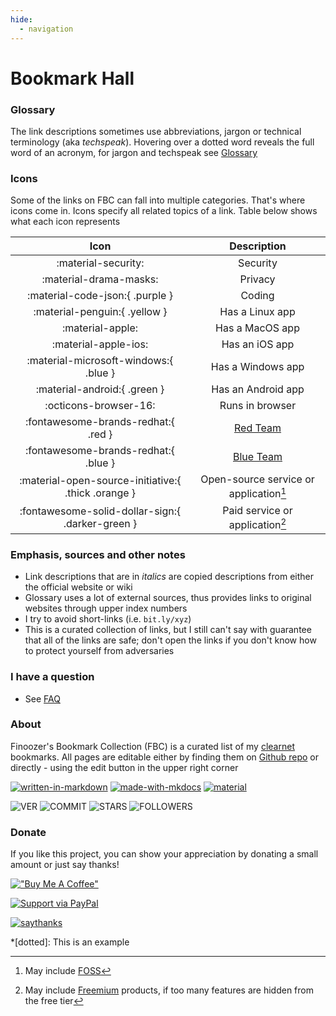 ```yaml
---
hide:
  - navigation
---
```


# Bookmark Hall


### Glossary

The link descriptions sometimes use abbreviations, jargon or technical terminology (aka *techspeak*). Hovering over a dotted word reveals the full word of an acronym, for jargon and techspeak see [Glossary](glossary.md)

### Icons

Some of the links on FBC can fall into multiple categories. That's where icons come in. Icons specify all related topics of a link. Table below shows what each icon represents

|                 Icon                 |            Description             |
| :----------------------------------: | :--------------------------------: |
|         :material-security:          |              Security              |
|        :material-drama-masks:        |              Privacy               |
|         :material-code-json:{ .purple }         |               Coding               |
|          :material-penguin:{ .yellow }          |          Has a Linux app           |
|           :material-apple:           |          Has a MacOS app           |
|         :material-apple-ios:         |           Has an iOS app           |
|     :material-microsoft-windows:{ .blue }     |         Has a Windows app          |
|          :material-android:{ .green }          |         Has an Android app         |
|        :octicons-browser-16:         |          Runs in browser           |
| :fontawesome-brands-redhat:{ .red }  |              [Red Team](glossary.md#red-team)              |
| :fontawesome-brands-redhat:{ .blue } |           [Blue Team](glossary.md#blue-team)           |
|  :material-open-source-initiative:{ .thick .orange }   | Open-source service or application[^1] |
|   :fontawesome-solid-dollar-sign:{ .darker-green }    |    Paid service or application[^2]     |

### Emphasis, sources and other notes

 - Link descriptions that are in *italics* are copied descriptions from either the official website or wiki
 - Glossary uses a lot of external sources, thus provides links to original websites through upper index numbers
 - I try to avoid short-links (i.e. `bit.ly/xyz`)
 - This is a curated collection of links, but I still can't say with guarantee that all of the links are safe; don't open the links if you don't know how to protect yourself from adversaries 

### I have a question

 - See [FAQ](faq.md)

### About

Finoozer's Bookmark Collection (FBC) is a curated list of my [clearnet](glossary.md#clearnet) bookmarks. All pages are editable either by finding them on [Github repo](https://github.com/Finoozer/bookmark-collection) or directly - using the edit button in the upper right corner 

[![written-in-markdown](https://img.shields.io/badge/Written%20in-Markdown-blue)](http://commonmark.org)
[![made-with-mkdocs](https://img.shields.io/badge/Made%20with-MkDocs-blue)](https://www.mkdocs.org/)
[![material](https://img.shields.io/badge/MkDocs%20Theme-Material-red)](https://squidfunk.github.io/mkdocs-material/)

![VER](https://img.shields.io/github/v/release/Finoozer/bookmark-collection)
![COMMIT](https://img.shields.io/github/last-commit/Finoozer/bookmark-collection)
![STARS](https://img.shields.io/github/stars/Finoozer/bookmark-collection?style=social)
![FOLLOWERS](https://img.shields.io/github/followers/Finoozer?style=social)

### Donate

If you like this project, you can show your appreciation by donating a small amount or just say thanks!

[!["Buy Me A Coffee"](https://www.buymeacoffee.com/assets/img/custom_images/orange_img.png)](https://www.buymeacoffee.com/finoozer)

[![Support via PayPal](https://cdn.rawgit.com/twolfson/paypal-github-button/1.0.0/dist/button.svg)](https://paypal.me/finoozer)

[![saythanks](https://img.shields.io/badge/say-thanks-ff69b4.svg)](https://saythanks.io/to/Finoozer)


*[dotted]: This is an example
[^1]: May include [FOSS](glossary.md#foss)
[^2]: May include [Freemium](glossary.md#freemium) products, if too many features are hidden from the free tier
